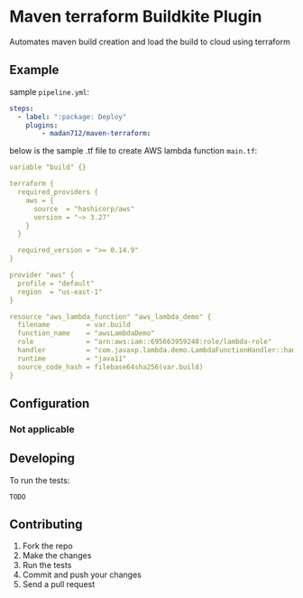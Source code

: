 # Maven terraform Buildkite Plugin

Automates maven build creation and load the build to cloud using terraform

## Example

sample `pipeline.yml`:

```yml
steps:
  - label: ":package: Deploy"
    plugins:
        - madan712/maven-terraform:
```

below is the sample .tf file to create AWS lambda function `main.tf`:

```yml
variable "build" {}

terraform {
  required_providers {
    aws = {
      source  = "hashicorp/aws"
      version = "~> 3.27"
    }
  }

  required_version = ">= 0.14.9"
}

provider "aws" {
  profile = "default"
  region  = "us-east-1"
}

resource "aws_lambda_function" "aws_lambda_demo" {
  filename         = var.build
  function_name    = "awsLambdaDemo"
  role             = "arn:aws:iam::695663959248:role/lambda-role"
  handler          = "com.javaxp.lambda.demo.LambdaFunctionHandler::handleRequest"
  runtime          = "java11"
  source_code_hash = filebase64sha256(var.build)
}
```

## Configuration

### Not applicable

## Developing

To run the tests:

```
TODO
```

## Contributing

1. Fork the repo
2. Make the changes
3. Run the tests
4. Commit and push your changes
5. Send a pull request
